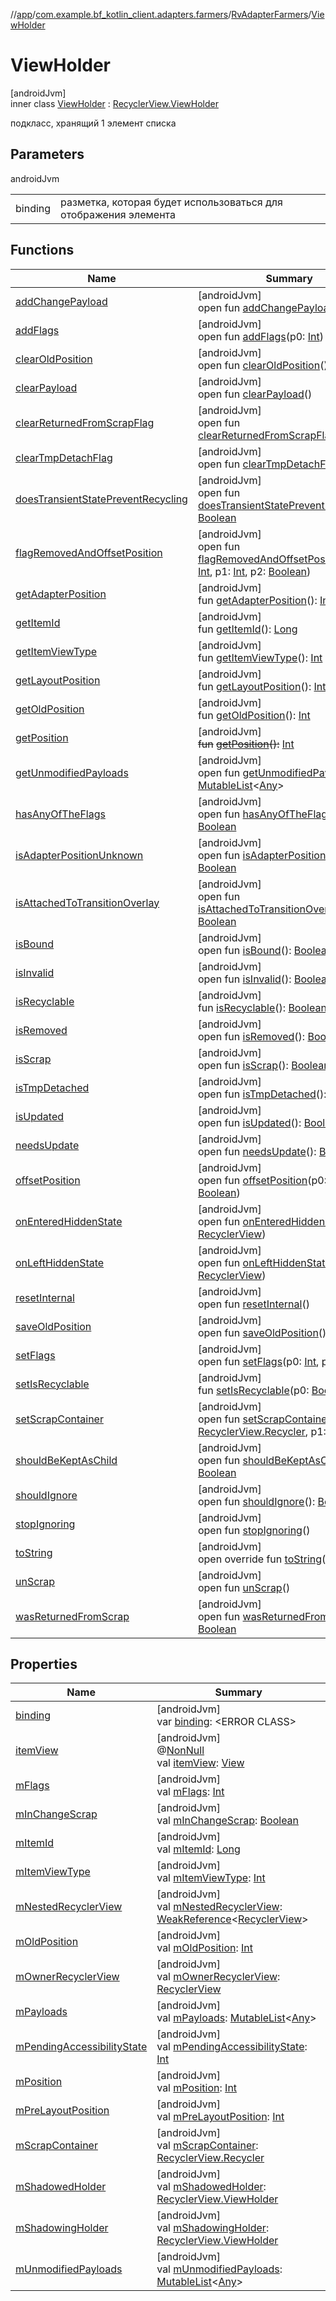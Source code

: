 //[app](../../../../index.md)/[com.example.bf_kotlin_client.adapters.farmers](../../index.md)/[RvAdapterFarmers](../index.md)/[ViewHolder](index.md)

# ViewHolder

[androidJvm]\
inner class [ViewHolder](index.md) : [RecyclerView.ViewHolder](https://developer.android.com/reference/kotlin/androidx/recyclerview/widget/RecyclerView.ViewHolder.html)

подкласс, хранящий 1 элемент списка

## Parameters

androidJvm

| | |
|---|---|
| binding | разметка, которая будет использоваться для отображения элемента |

## Functions

| Name | Summary |
|---|---|
| [addChangePayload](../../../com.example.bf_kotlin_client.adapters.support/-rv-adapter-support/-view-holder/index.md#261292935%2FFunctions%2F-912451524) | [androidJvm]<br>open fun [addChangePayload](../../../com.example.bf_kotlin_client.adapters.support/-rv-adapter-support/-view-holder/index.md#261292935%2FFunctions%2F-912451524)(p0: [Any](https://kotlinlang.org/api/latest/jvm/stdlib/kotlin/-any/index.html)) |
| [addFlags](../../../com.example.bf_kotlin_client.adapters.support/-rv-adapter-support/-view-holder/index.md#-98255429%2FFunctions%2F-912451524) | [androidJvm]<br>open fun [addFlags](../../../com.example.bf_kotlin_client.adapters.support/-rv-adapter-support/-view-holder/index.md#-98255429%2FFunctions%2F-912451524)(p0: [Int](https://kotlinlang.org/api/latest/jvm/stdlib/kotlin/-int/index.html)) |
| [clearOldPosition](../../../com.example.bf_kotlin_client.adapters.support/-rv-adapter-support/-view-holder/index.md#1542333312%2FFunctions%2F-912451524) | [androidJvm]<br>open fun [clearOldPosition](../../../com.example.bf_kotlin_client.adapters.support/-rv-adapter-support/-view-holder/index.md#1542333312%2FFunctions%2F-912451524)() |
| [clearPayload](../../../com.example.bf_kotlin_client.adapters.support/-rv-adapter-support/-view-holder/index.md#-1678162526%2FFunctions%2F-912451524) | [androidJvm]<br>open fun [clearPayload](../../../com.example.bf_kotlin_client.adapters.support/-rv-adapter-support/-view-holder/index.md#-1678162526%2FFunctions%2F-912451524)() |
| [clearReturnedFromScrapFlag](../../../com.example.bf_kotlin_client.adapters.support/-rv-adapter-support/-view-holder/index.md#-1553068564%2FFunctions%2F-912451524) | [androidJvm]<br>open fun [clearReturnedFromScrapFlag](../../../com.example.bf_kotlin_client.adapters.support/-rv-adapter-support/-view-holder/index.md#-1553068564%2FFunctions%2F-912451524)() |
| [clearTmpDetachFlag](../../../com.example.bf_kotlin_client.adapters.support/-rv-adapter-support/-view-holder/index.md#923797466%2FFunctions%2F-912451524) | [androidJvm]<br>open fun [clearTmpDetachFlag](../../../com.example.bf_kotlin_client.adapters.support/-rv-adapter-support/-view-holder/index.md#923797466%2FFunctions%2F-912451524)() |
| [doesTransientStatePreventRecycling](../../../com.example.bf_kotlin_client.adapters.support/-rv-adapter-support/-view-holder/index.md#950310091%2FFunctions%2F-912451524) | [androidJvm]<br>open fun [doesTransientStatePreventRecycling](../../../com.example.bf_kotlin_client.adapters.support/-rv-adapter-support/-view-holder/index.md#950310091%2FFunctions%2F-912451524)(): [Boolean](https://kotlinlang.org/api/latest/jvm/stdlib/kotlin/-boolean/index.html) |
| [flagRemovedAndOffsetPosition](../../../com.example.bf_kotlin_client.adapters.support/-rv-adapter-support/-view-holder/index.md#-1556540183%2FFunctions%2F-912451524) | [androidJvm]<br>open fun [flagRemovedAndOffsetPosition](../../../com.example.bf_kotlin_client.adapters.support/-rv-adapter-support/-view-holder/index.md#-1556540183%2FFunctions%2F-912451524)(p0: [Int](https://kotlinlang.org/api/latest/jvm/stdlib/kotlin/-int/index.html), p1: [Int](https://kotlinlang.org/api/latest/jvm/stdlib/kotlin/-int/index.html), p2: [Boolean](https://kotlinlang.org/api/latest/jvm/stdlib/kotlin/-boolean/index.html)) |
| [getAdapterPosition](../../../com.example.bf_kotlin_client.adapters.support/-rv-adapter-support/-view-holder/index.md#644519777%2FFunctions%2F-912451524) | [androidJvm]<br>fun [getAdapterPosition](../../../com.example.bf_kotlin_client.adapters.support/-rv-adapter-support/-view-holder/index.md#644519777%2FFunctions%2F-912451524)(): [Int](https://kotlinlang.org/api/latest/jvm/stdlib/kotlin/-int/index.html) |
| [getItemId](../../../com.example.bf_kotlin_client.adapters.support/-rv-adapter-support/-view-holder/index.md#1378485811%2FFunctions%2F-912451524) | [androidJvm]<br>fun [getItemId](../../../com.example.bf_kotlin_client.adapters.support/-rv-adapter-support/-view-holder/index.md#1378485811%2FFunctions%2F-912451524)(): [Long](https://kotlinlang.org/api/latest/jvm/stdlib/kotlin/-long/index.html) |
| [getItemViewType](../../../com.example.bf_kotlin_client.adapters.support/-rv-adapter-support/-view-holder/index.md#-1649344625%2FFunctions%2F-912451524) | [androidJvm]<br>fun [getItemViewType](../../../com.example.bf_kotlin_client.adapters.support/-rv-adapter-support/-view-holder/index.md#-1649344625%2FFunctions%2F-912451524)(): [Int](https://kotlinlang.org/api/latest/jvm/stdlib/kotlin/-int/index.html) |
| [getLayoutPosition](../../../com.example.bf_kotlin_client.adapters.support/-rv-adapter-support/-view-holder/index.md#-1407255826%2FFunctions%2F-912451524) | [androidJvm]<br>fun [getLayoutPosition](../../../com.example.bf_kotlin_client.adapters.support/-rv-adapter-support/-view-holder/index.md#-1407255826%2FFunctions%2F-912451524)(): [Int](https://kotlinlang.org/api/latest/jvm/stdlib/kotlin/-int/index.html) |
| [getOldPosition](../../../com.example.bf_kotlin_client.adapters.support/-rv-adapter-support/-view-holder/index.md#-1203059319%2FFunctions%2F-912451524) | [androidJvm]<br>fun [getOldPosition](../../../com.example.bf_kotlin_client.adapters.support/-rv-adapter-support/-view-holder/index.md#-1203059319%2FFunctions%2F-912451524)(): [Int](https://kotlinlang.org/api/latest/jvm/stdlib/kotlin/-int/index.html) |
| [getPosition](../../../com.example.bf_kotlin_client.adapters.support/-rv-adapter-support/-view-holder/index.md#-1155470344%2FFunctions%2F-912451524) | [androidJvm]<br>~~fun~~ [~~getPosition~~](../../../com.example.bf_kotlin_client.adapters.support/-rv-adapter-support/-view-holder/index.md#-1155470344%2FFunctions%2F-912451524)~~(~~~~)~~~~:~~ [Int](https://kotlinlang.org/api/latest/jvm/stdlib/kotlin/-int/index.html) |
| [getUnmodifiedPayloads](../../../com.example.bf_kotlin_client.adapters.support/-rv-adapter-support/-view-holder/index.md#-1340096838%2FFunctions%2F-912451524) | [androidJvm]<br>open fun [getUnmodifiedPayloads](../../../com.example.bf_kotlin_client.adapters.support/-rv-adapter-support/-view-holder/index.md#-1340096838%2FFunctions%2F-912451524)(): [MutableList](https://kotlinlang.org/api/latest/jvm/stdlib/kotlin.collections/-mutable-list/index.html)&lt;[Any](https://kotlinlang.org/api/latest/jvm/stdlib/kotlin/-any/index.html)&gt; |
| [hasAnyOfTheFlags](../../../com.example.bf_kotlin_client.adapters.support/-rv-adapter-support/-view-holder/index.md#-1508071070%2FFunctions%2F-912451524) | [androidJvm]<br>open fun [hasAnyOfTheFlags](../../../com.example.bf_kotlin_client.adapters.support/-rv-adapter-support/-view-holder/index.md#-1508071070%2FFunctions%2F-912451524)(p0: [Int](https://kotlinlang.org/api/latest/jvm/stdlib/kotlin/-int/index.html)): [Boolean](https://kotlinlang.org/api/latest/jvm/stdlib/kotlin/-boolean/index.html) |
| [isAdapterPositionUnknown](../../../com.example.bf_kotlin_client.adapters.support/-rv-adapter-support/-view-holder/index.md#-38574553%2FFunctions%2F-912451524) | [androidJvm]<br>open fun [isAdapterPositionUnknown](../../../com.example.bf_kotlin_client.adapters.support/-rv-adapter-support/-view-holder/index.md#-38574553%2FFunctions%2F-912451524)(): [Boolean](https://kotlinlang.org/api/latest/jvm/stdlib/kotlin/-boolean/index.html) |
| [isAttachedToTransitionOverlay](../../../com.example.bf_kotlin_client.adapters.support/-rv-adapter-support/-view-holder/index.md#335386437%2FFunctions%2F-912451524) | [androidJvm]<br>open fun [isAttachedToTransitionOverlay](../../../com.example.bf_kotlin_client.adapters.support/-rv-adapter-support/-view-holder/index.md#335386437%2FFunctions%2F-912451524)(): [Boolean](https://kotlinlang.org/api/latest/jvm/stdlib/kotlin/-boolean/index.html) |
| [isBound](../../../com.example.bf_kotlin_client.adapters.support/-rv-adapter-support/-view-holder/index.md#-871435581%2FFunctions%2F-912451524) | [androidJvm]<br>open fun [isBound](../../../com.example.bf_kotlin_client.adapters.support/-rv-adapter-support/-view-holder/index.md#-871435581%2FFunctions%2F-912451524)(): [Boolean](https://kotlinlang.org/api/latest/jvm/stdlib/kotlin/-boolean/index.html) |
| [isInvalid](../../../com.example.bf_kotlin_client.adapters.support/-rv-adapter-support/-view-holder/index.md#1764418410%2FFunctions%2F-912451524) | [androidJvm]<br>open fun [isInvalid](../../../com.example.bf_kotlin_client.adapters.support/-rv-adapter-support/-view-holder/index.md#1764418410%2FFunctions%2F-912451524)(): [Boolean](https://kotlinlang.org/api/latest/jvm/stdlib/kotlin/-boolean/index.html) |
| [isRecyclable](../../../com.example.bf_kotlin_client.adapters.support/-rv-adapter-support/-view-holder/index.md#-1703443315%2FFunctions%2F-912451524) | [androidJvm]<br>fun [isRecyclable](../../../com.example.bf_kotlin_client.adapters.support/-rv-adapter-support/-view-holder/index.md#-1703443315%2FFunctions%2F-912451524)(): [Boolean](https://kotlinlang.org/api/latest/jvm/stdlib/kotlin/-boolean/index.html) |
| [isRemoved](../../../com.example.bf_kotlin_client.adapters.support/-rv-adapter-support/-view-holder/index.md#903910689%2FFunctions%2F-912451524) | [androidJvm]<br>open fun [isRemoved](../../../com.example.bf_kotlin_client.adapters.support/-rv-adapter-support/-view-holder/index.md#903910689%2FFunctions%2F-912451524)(): [Boolean](https://kotlinlang.org/api/latest/jvm/stdlib/kotlin/-boolean/index.html) |
| [isScrap](../../../com.example.bf_kotlin_client.adapters.support/-rv-adapter-support/-view-holder/index.md#1114019792%2FFunctions%2F-912451524) | [androidJvm]<br>open fun [isScrap](../../../com.example.bf_kotlin_client.adapters.support/-rv-adapter-support/-view-holder/index.md#1114019792%2FFunctions%2F-912451524)(): [Boolean](https://kotlinlang.org/api/latest/jvm/stdlib/kotlin/-boolean/index.html) |
| [isTmpDetached](../../../com.example.bf_kotlin_client.adapters.support/-rv-adapter-support/-view-holder/index.md#1073894904%2FFunctions%2F-912451524) | [androidJvm]<br>open fun [isTmpDetached](../../../com.example.bf_kotlin_client.adapters.support/-rv-adapter-support/-view-holder/index.md#1073894904%2FFunctions%2F-912451524)(): [Boolean](https://kotlinlang.org/api/latest/jvm/stdlib/kotlin/-boolean/index.html) |
| [isUpdated](../../../com.example.bf_kotlin_client.adapters.support/-rv-adapter-support/-view-holder/index.md#-1973462746%2FFunctions%2F-912451524) | [androidJvm]<br>open fun [isUpdated](../../../com.example.bf_kotlin_client.adapters.support/-rv-adapter-support/-view-holder/index.md#-1973462746%2FFunctions%2F-912451524)(): [Boolean](https://kotlinlang.org/api/latest/jvm/stdlib/kotlin/-boolean/index.html) |
| [needsUpdate](../../../com.example.bf_kotlin_client.adapters.support/-rv-adapter-support/-view-holder/index.md#-847853903%2FFunctions%2F-912451524) | [androidJvm]<br>open fun [needsUpdate](../../../com.example.bf_kotlin_client.adapters.support/-rv-adapter-support/-view-holder/index.md#-847853903%2FFunctions%2F-912451524)(): [Boolean](https://kotlinlang.org/api/latest/jvm/stdlib/kotlin/-boolean/index.html) |
| [offsetPosition](../../../com.example.bf_kotlin_client.adapters.support/-rv-adapter-support/-view-holder/index.md#-626976801%2FFunctions%2F-912451524) | [androidJvm]<br>open fun [offsetPosition](../../../com.example.bf_kotlin_client.adapters.support/-rv-adapter-support/-view-holder/index.md#-626976801%2FFunctions%2F-912451524)(p0: [Int](https://kotlinlang.org/api/latest/jvm/stdlib/kotlin/-int/index.html), p1: [Boolean](https://kotlinlang.org/api/latest/jvm/stdlib/kotlin/-boolean/index.html)) |
| [onEnteredHiddenState](../../../com.example.bf_kotlin_client.adapters.support/-rv-adapter-support/-view-holder/index.md#-1314651163%2FFunctions%2F-912451524) | [androidJvm]<br>open fun [onEnteredHiddenState](../../../com.example.bf_kotlin_client.adapters.support/-rv-adapter-support/-view-holder/index.md#-1314651163%2FFunctions%2F-912451524)(p0: [RecyclerView](https://developer.android.com/reference/kotlin/androidx/recyclerview/widget/RecyclerView.html)) |
| [onLeftHiddenState](../../../com.example.bf_kotlin_client.adapters.support/-rv-adapter-support/-view-holder/index.md#-142764541%2FFunctions%2F-912451524) | [androidJvm]<br>open fun [onLeftHiddenState](../../../com.example.bf_kotlin_client.adapters.support/-rv-adapter-support/-view-holder/index.md#-142764541%2FFunctions%2F-912451524)(p0: [RecyclerView](https://developer.android.com/reference/kotlin/androidx/recyclerview/widget/RecyclerView.html)) |
| [resetInternal](../../../com.example.bf_kotlin_client.adapters.support/-rv-adapter-support/-view-holder/index.md#-439112821%2FFunctions%2F-912451524) | [androidJvm]<br>open fun [resetInternal](../../../com.example.bf_kotlin_client.adapters.support/-rv-adapter-support/-view-holder/index.md#-439112821%2FFunctions%2F-912451524)() |
| [saveOldPosition](../../../com.example.bf_kotlin_client.adapters.support/-rv-adapter-support/-view-holder/index.md#-1570989724%2FFunctions%2F-912451524) | [androidJvm]<br>open fun [saveOldPosition](../../../com.example.bf_kotlin_client.adapters.support/-rv-adapter-support/-view-holder/index.md#-1570989724%2FFunctions%2F-912451524)() |
| [setFlags](../../../com.example.bf_kotlin_client.adapters.support/-rv-adapter-support/-view-holder/index.md#1913047905%2FFunctions%2F-912451524) | [androidJvm]<br>open fun [setFlags](../../../com.example.bf_kotlin_client.adapters.support/-rv-adapter-support/-view-holder/index.md#1913047905%2FFunctions%2F-912451524)(p0: [Int](https://kotlinlang.org/api/latest/jvm/stdlib/kotlin/-int/index.html), p1: [Int](https://kotlinlang.org/api/latest/jvm/stdlib/kotlin/-int/index.html)) |
| [setIsRecyclable](../../../com.example.bf_kotlin_client.adapters.support/-rv-adapter-support/-view-holder/index.md#-1860912636%2FFunctions%2F-912451524) | [androidJvm]<br>fun [setIsRecyclable](../../../com.example.bf_kotlin_client.adapters.support/-rv-adapter-support/-view-holder/index.md#-1860912636%2FFunctions%2F-912451524)(p0: [Boolean](https://kotlinlang.org/api/latest/jvm/stdlib/kotlin/-boolean/index.html)) |
| [setScrapContainer](../../../com.example.bf_kotlin_client.adapters.support/-rv-adapter-support/-view-holder/index.md#-1794523421%2FFunctions%2F-912451524) | [androidJvm]<br>open fun [setScrapContainer](../../../com.example.bf_kotlin_client.adapters.support/-rv-adapter-support/-view-holder/index.md#-1794523421%2FFunctions%2F-912451524)(p0: [RecyclerView.Recycler](https://developer.android.com/reference/kotlin/androidx/recyclerview/widget/RecyclerView.Recycler.html), p1: [Boolean](https://kotlinlang.org/api/latest/jvm/stdlib/kotlin/-boolean/index.html)) |
| [shouldBeKeptAsChild](../../../com.example.bf_kotlin_client.adapters.support/-rv-adapter-support/-view-holder/index.md#2126280289%2FFunctions%2F-912451524) | [androidJvm]<br>open fun [shouldBeKeptAsChild](../../../com.example.bf_kotlin_client.adapters.support/-rv-adapter-support/-view-holder/index.md#2126280289%2FFunctions%2F-912451524)(): [Boolean](https://kotlinlang.org/api/latest/jvm/stdlib/kotlin/-boolean/index.html) |
| [shouldIgnore](../../../com.example.bf_kotlin_client.adapters.support/-rv-adapter-support/-view-holder/index.md#-1576574146%2FFunctions%2F-912451524) | [androidJvm]<br>open fun [shouldIgnore](../../../com.example.bf_kotlin_client.adapters.support/-rv-adapter-support/-view-holder/index.md#-1576574146%2FFunctions%2F-912451524)(): [Boolean](https://kotlinlang.org/api/latest/jvm/stdlib/kotlin/-boolean/index.html) |
| [stopIgnoring](../../../com.example.bf_kotlin_client.adapters.support/-rv-adapter-support/-view-holder/index.md#1900238322%2FFunctions%2F-912451524) | [androidJvm]<br>open fun [stopIgnoring](../../../com.example.bf_kotlin_client.adapters.support/-rv-adapter-support/-view-holder/index.md#1900238322%2FFunctions%2F-912451524)() |
| [toString](../../../com.example.bf_kotlin_client.adapters.support/-rv-adapter-support/-view-holder/index.md#-1200015593%2FFunctions%2F-912451524) | [androidJvm]<br>open override fun [toString](../../../com.example.bf_kotlin_client.adapters.support/-rv-adapter-support/-view-holder/index.md#-1200015593%2FFunctions%2F-912451524)(): [String](https://kotlinlang.org/api/latest/jvm/stdlib/kotlin/-string/index.html) |
| [unScrap](../../../com.example.bf_kotlin_client.adapters.support/-rv-adapter-support/-view-holder/index.md#1008577791%2FFunctions%2F-912451524) | [androidJvm]<br>open fun [unScrap](../../../com.example.bf_kotlin_client.adapters.support/-rv-adapter-support/-view-holder/index.md#1008577791%2FFunctions%2F-912451524)() |
| [wasReturnedFromScrap](../../../com.example.bf_kotlin_client.adapters.support/-rv-adapter-support/-view-holder/index.md#662064276%2FFunctions%2F-912451524) | [androidJvm]<br>open fun [wasReturnedFromScrap](../../../com.example.bf_kotlin_client.adapters.support/-rv-adapter-support/-view-holder/index.md#662064276%2FFunctions%2F-912451524)(): [Boolean](https://kotlinlang.org/api/latest/jvm/stdlib/kotlin/-boolean/index.html) |

## Properties

| Name | Summary |
|---|---|
| [binding](binding.md) | [androidJvm]<br>var [binding](binding.md): &lt;ERROR CLASS&gt; |
| [itemView](../../../com.example.bf_kotlin_client.adapters.support/-rv-adapter-support/-view-holder/index.md#29975211%2FProperties%2F-912451524) | [androidJvm]<br>@[NonNull](https://developer.android.com/reference/kotlin/androidx/annotation/NonNull.html)<br>val [itemView](../../../com.example.bf_kotlin_client.adapters.support/-rv-adapter-support/-view-holder/index.md#29975211%2FProperties%2F-912451524): [View](https://developer.android.com/reference/kotlin/android/view/View.html) |
| [mFlags](../../../com.example.bf_kotlin_client.adapters.support/-rv-adapter-support/-view-holder/index.md#-998307671%2FProperties%2F-912451524) | [androidJvm]<br>val [mFlags](../../../com.example.bf_kotlin_client.adapters.support/-rv-adapter-support/-view-holder/index.md#-998307671%2FProperties%2F-912451524): [Int](https://kotlinlang.org/api/latest/jvm/stdlib/kotlin/-int/index.html) |
| [mInChangeScrap](../../../com.example.bf_kotlin_client.adapters.support/-rv-adapter-support/-view-holder/index.md#1914876468%2FProperties%2F-912451524) | [androidJvm]<br>val [mInChangeScrap](../../../com.example.bf_kotlin_client.adapters.support/-rv-adapter-support/-view-holder/index.md#1914876468%2FProperties%2F-912451524): [Boolean](https://kotlinlang.org/api/latest/jvm/stdlib/kotlin/-boolean/index.html) |
| [mItemId](../../../com.example.bf_kotlin_client.adapters.support/-rv-adapter-support/-view-holder/index.md#872024252%2FProperties%2F-912451524) | [androidJvm]<br>val [mItemId](../../../com.example.bf_kotlin_client.adapters.support/-rv-adapter-support/-view-holder/index.md#872024252%2FProperties%2F-912451524): [Long](https://kotlinlang.org/api/latest/jvm/stdlib/kotlin/-long/index.html) |
| [mItemViewType](../../../com.example.bf_kotlin_client.adapters.support/-rv-adapter-support/-view-holder/index.md#-13813928%2FProperties%2F-912451524) | [androidJvm]<br>val [mItemViewType](../../../com.example.bf_kotlin_client.adapters.support/-rv-adapter-support/-view-holder/index.md#-13813928%2FProperties%2F-912451524): [Int](https://kotlinlang.org/api/latest/jvm/stdlib/kotlin/-int/index.html) |
| [mNestedRecyclerView](../../../com.example.bf_kotlin_client.adapters.support/-rv-adapter-support/-view-holder/index.md#-1951367345%2FProperties%2F-912451524) | [androidJvm]<br>val [mNestedRecyclerView](../../../com.example.bf_kotlin_client.adapters.support/-rv-adapter-support/-view-holder/index.md#-1951367345%2FProperties%2F-912451524): [WeakReference](https://developer.android.com/reference/kotlin/java/lang/ref/WeakReference.html)&lt;[RecyclerView](https://developer.android.com/reference/kotlin/androidx/recyclerview/widget/RecyclerView.html)&gt; |
| [mOldPosition](../../../com.example.bf_kotlin_client.adapters.support/-rv-adapter-support/-view-holder/index.md#-873205600%2FProperties%2F-912451524) | [androidJvm]<br>val [mOldPosition](../../../com.example.bf_kotlin_client.adapters.support/-rv-adapter-support/-view-holder/index.md#-873205600%2FProperties%2F-912451524): [Int](https://kotlinlang.org/api/latest/jvm/stdlib/kotlin/-int/index.html) |
| [mOwnerRecyclerView](../../../com.example.bf_kotlin_client.adapters.support/-rv-adapter-support/-view-holder/index.md#1972724441%2FProperties%2F-912451524) | [androidJvm]<br>val [mOwnerRecyclerView](../../../com.example.bf_kotlin_client.adapters.support/-rv-adapter-support/-view-holder/index.md#1972724441%2FProperties%2F-912451524): [RecyclerView](https://developer.android.com/reference/kotlin/androidx/recyclerview/widget/RecyclerView.html) |
| [mPayloads](../../../com.example.bf_kotlin_client.adapters.support/-rv-adapter-support/-view-holder/index.md#-1283662779%2FProperties%2F-912451524) | [androidJvm]<br>val [mPayloads](../../../com.example.bf_kotlin_client.adapters.support/-rv-adapter-support/-view-holder/index.md#-1283662779%2FProperties%2F-912451524): [MutableList](https://kotlinlang.org/api/latest/jvm/stdlib/kotlin.collections/-mutable-list/index.html)&lt;[Any](https://kotlinlang.org/api/latest/jvm/stdlib/kotlin/-any/index.html)&gt; |
| [mPendingAccessibilityState](../../../com.example.bf_kotlin_client.adapters.support/-rv-adapter-support/-view-holder/index.md#1623613750%2FProperties%2F-912451524) | [androidJvm]<br>val [mPendingAccessibilityState](../../../com.example.bf_kotlin_client.adapters.support/-rv-adapter-support/-view-holder/index.md#1623613750%2FProperties%2F-912451524): [Int](https://kotlinlang.org/api/latest/jvm/stdlib/kotlin/-int/index.html) |
| [mPosition](../../../com.example.bf_kotlin_client.adapters.support/-rv-adapter-support/-view-holder/index.md#1761243201%2FProperties%2F-912451524) | [androidJvm]<br>val [mPosition](../../../com.example.bf_kotlin_client.adapters.support/-rv-adapter-support/-view-holder/index.md#1761243201%2FProperties%2F-912451524): [Int](https://kotlinlang.org/api/latest/jvm/stdlib/kotlin/-int/index.html) |
| [mPreLayoutPosition](../../../com.example.bf_kotlin_client.adapters.support/-rv-adapter-support/-view-holder/index.md#-1929770598%2FProperties%2F-912451524) | [androidJvm]<br>val [mPreLayoutPosition](../../../com.example.bf_kotlin_client.adapters.support/-rv-adapter-support/-view-holder/index.md#-1929770598%2FProperties%2F-912451524): [Int](https://kotlinlang.org/api/latest/jvm/stdlib/kotlin/-int/index.html) |
| [mScrapContainer](../../../com.example.bf_kotlin_client.adapters.support/-rv-adapter-support/-view-holder/index.md#-1022352934%2FProperties%2F-912451524) | [androidJvm]<br>val [mScrapContainer](../../../com.example.bf_kotlin_client.adapters.support/-rv-adapter-support/-view-holder/index.md#-1022352934%2FProperties%2F-912451524): [RecyclerView.Recycler](https://developer.android.com/reference/kotlin/androidx/recyclerview/widget/RecyclerView.Recycler.html) |
| [mShadowedHolder](../../../com.example.bf_kotlin_client.adapters.support/-rv-adapter-support/-view-holder/index.md#80046495%2FProperties%2F-912451524) | [androidJvm]<br>val [mShadowedHolder](../../../com.example.bf_kotlin_client.adapters.support/-rv-adapter-support/-view-holder/index.md#80046495%2FProperties%2F-912451524): [RecyclerView.ViewHolder](https://developer.android.com/reference/kotlin/androidx/recyclerview/widget/RecyclerView.ViewHolder.html) |
| [mShadowingHolder](../../../com.example.bf_kotlin_client.adapters.support/-rv-adapter-support/-view-holder/index.md#-1890744766%2FProperties%2F-912451524) | [androidJvm]<br>val [mShadowingHolder](../../../com.example.bf_kotlin_client.adapters.support/-rv-adapter-support/-view-holder/index.md#-1890744766%2FProperties%2F-912451524): [RecyclerView.ViewHolder](https://developer.android.com/reference/kotlin/androidx/recyclerview/widget/RecyclerView.ViewHolder.html) |
| [mUnmodifiedPayloads](../../../com.example.bf_kotlin_client.adapters.support/-rv-adapter-support/-view-holder/index.md#68893635%2FProperties%2F-912451524) | [androidJvm]<br>val [mUnmodifiedPayloads](../../../com.example.bf_kotlin_client.adapters.support/-rv-adapter-support/-view-holder/index.md#68893635%2FProperties%2F-912451524): [MutableList](https://kotlinlang.org/api/latest/jvm/stdlib/kotlin.collections/-mutable-list/index.html)&lt;[Any](https://kotlinlang.org/api/latest/jvm/stdlib/kotlin/-any/index.html)&gt; |
